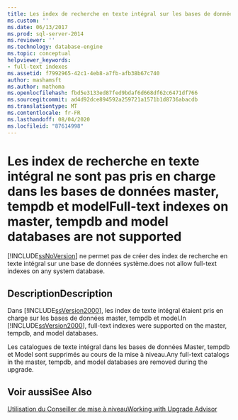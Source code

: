 ```yaml
---
title: Les index de recherche en texte intégral sur les bases de données Master, tempdb et Model ne sont pas pris en charge | Microsoft Docs
ms.custom: ''
ms.date: 06/13/2017
ms.prod: sql-server-2014
ms.reviewer: ''
ms.technology: database-engine
ms.topic: conceptual
helpviewer_keywords:
- full-text indexes
ms.assetid: f7992965-42c1-4eb8-a7fb-afb38b67c740
author: mashamsft
ms.author: mathoma
ms.openlocfilehash: fbd5e3133ed87fed9bdaf6d668df62c6471df766
ms.sourcegitcommit: ad4d92dce894592a259721a1571b1d8736abacdb
ms.translationtype: MT
ms.contentlocale: fr-FR
ms.lasthandoff: 08/04/2020
ms.locfileid: "87614998"
---
```

# <a name="full-text-indexes-on-master-tempdb-and-model-databases-are-not-supported"></a><span data-ttu-id="c23d6-102">Les index de recherche en texte intégral ne sont pas pris en charge dans les bases de données master, tempdb et model</span><span class="sxs-lookup"><span data-stu-id="c23d6-102">Full-text indexes on master, tempdb and model databases are not supported</span></span>
  [!INCLUDE[ssNoVersion](../../includes/ssnoversion-md.md)] <span data-ttu-id="c23d6-103">ne permet pas de créer des index de recherche en texte intégral sur une base de données système.</span><span class="sxs-lookup"><span data-stu-id="c23d6-103">does not allow full-text indexes on any system database.</span></span>  
  
## <a name="description"></a><span data-ttu-id="c23d6-104">Description</span><span class="sxs-lookup"><span data-stu-id="c23d6-104">Description</span></span>  
 <span data-ttu-id="c23d6-105">Dans [!INCLUDE[ssVersion2000](../../includes/ssversion2000-md.md)], les index de texte intégral étaient pris en charge sur les bases de données master, tempdb et model.</span><span class="sxs-lookup"><span data-stu-id="c23d6-105">In [!INCLUDE[ssVersion2000](../../includes/ssversion2000-md.md)], full-text indexes were supported on the master, tempdb, and model databases.</span></span>  
  
 <span data-ttu-id="c23d6-106">Les catalogues de texte intégral dans les bases de données Master, tempdb et Model sont supprimés au cours de la mise à niveau.</span><span class="sxs-lookup"><span data-stu-id="c23d6-106">Any full-text catalogs in the master, tempdb, and model databases are removed during the upgrade.</span></span>  
  
## <a name="see-also"></a><span data-ttu-id="c23d6-107">Voir aussi</span><span class="sxs-lookup"><span data-stu-id="c23d6-107">See Also</span></span>  
 [<span data-ttu-id="c23d6-108">Utilisation du Conseiller de mise à niveau</span><span class="sxs-lookup"><span data-stu-id="c23d6-108">Working with Upgrade Advisor</span></span>](../../../2014/sql-server/install/working-with-upgrade-advisor.md)  
  
  
